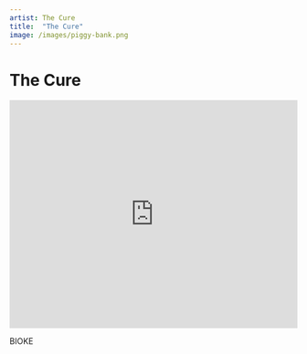 ```yaml
---
artist: The Cure
title:  "The Cure"
image: /images/piggy-bank.png
---
```


# The Cure

<iframe width="100%" height="400" src="https://www.youtube.com/embed/UmFFTkjs-O0" frameborder="0" allowfullscreen></iframe>

BIOKE